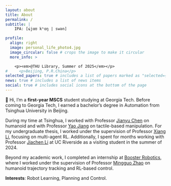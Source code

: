 ```yaml
---
layout: about
title: About
permalink: /
subtitle: |
    IPA: [ɕjɑʊ kʰɑŋ | swən]

profile:
  align: right
  image: personal_life_photo4.jpg
  image_circular: false # crops the image to make it circular
  more_info: >

    <p><em>@THU Library, Summer of 2025</em></p>
#     <p>Beijing, P.R.China</p>
selected_papers: true # includes a list of papers marked as "selected={true}"
news: true # includes a list of news items
social: true # includes social icons at the bottom of the page
---
```


<!-- <style>
/* 调整全局字体 */
body {
    font-size: 16px; /* 基准字体大小 */
    font-family: Tahoma, sans-serif;
    line-height: 1.6; /* 行间距 */
    color: #333;
}

/* 针对不同标题的字体大小和粗细 */
h2 {
    font-size: 1.8em; /* 标题2的大小 */
    font-weight: bold; /* 标题加粗 */
    margin-top: 30px;
    margin-bottom: 15px;
}

h3 {
    font-size: 1.5em; /* 标题3的大小 */
    font-weight: bold; /* 标题加粗 */
    margin-top: 20px;
    margin-bottom: 10px;
}

/* 调整段落和列表的字体大小及间距 */
p {
    font-size: 1em; /* 段落字体大小 */
    font-weight: normal; /* 正文字体粗细 */
    margin-bottom: 15px;
}

ul li {
    font-size: 0.95em; /* 列表项字体稍微小一点 */
    margin-bottom: 10px; /* 列表项之间的间距 */
}

/* 强调的文本加粗 */
strong {
    font-weight: bold;
}
</style> -->

🚀 Hi, I’m a **first-year MSCS** student studying at Georgia Tech. Before coming to Georgia Tech, I earned a bachelor’s degree in Automation from Tsinghua University in Beijing.

<!-- Hi, I’m a senior undergraduate studying at Department of Automation, Tsinghua University. I am seeking for a **PhD/Mphil** position starting in **Fall 2025**. -->

During my time at Tsinghua, I worked with Professor [Jianyu Chen](http://people.iiis.tsinghua.edu.cn/~jychen/) on humanoid and with Professor [Yao Jiang](https://ieeexplore.ieee.org/author/37086023995) on tactile-based manipulation. For my undergraduate thesis, I worked under the supervision of Professor [Xiang Li](https://sites.google.com/view/homepageoflixiang/home?authuser=0), focusing on multi-agent RL. Additionally, I spent for months working with Professor [Jiachen Li](https://jiachenli94.github.io/) at UC Riverside as a visiting student in the summer of 2024.

Beyond my academic work, I completed an internship at [Booster Robotics](https://www.boosterobotics.com/), where I worked under the supervision of Professor [Mingguo Zhao](https://www.au.tsinghua.edu.cn/en/info/1110/3296.htm) on humanoid trajectory tracking and RL-based control.

**Interests**: Robot Learning, Planning and Control.


<!-- Visit the **[Research](/blog/)** and **[CV](/cv/)** pages for more information. -->
